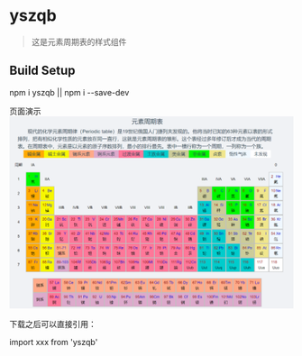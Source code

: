 # yszqb

> 这是元素周期表的样式组件

## Build Setup

npm i yszqb || npm i --save-dev 

页面演示
![](/src/assets/1.png)

下载之后可以直接引用：

import xxx from 'yszqb'
